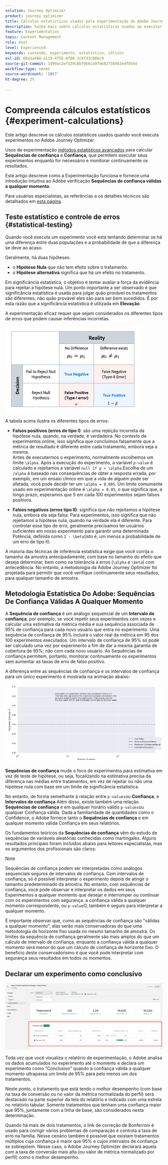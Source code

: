 ```yaml
---
solution: Journey Optimizer
product: journey optimizer
title: Cálculos estatísticos usados pela experimentação do Adobe Journey Optimizer
description: Saiba mais sobre cálculos estatísticos usados ao executar experimentos
feature: Experimentation
topic: Content Management
role: User
level: Experienced
keywords: conteúdo, experimento, estatístico, cálculo
exl-id: 60a1a488-a119-475b-8f80-3c6f43c80ec9
source-git-commit: 1490ac2efd39c6bf9b6ca97e682750463e9f054d
workflow-type: tm+mt
source-wordcount: '1057'
ht-degree: 2%

---
```


# Compreenda cálculos estatísticos {#experiment-calculations}

Este artigo descreve os cálculos estatísticos usados quando você executa experimentos no Adobe Journey Optimizer.

Usos de experimentação [métodos estatísticos avançados](../campaigns/assets/confidence_sequence_technical_details.pdf) para calcular **Sequências de confiança** e **Confiança**, que permitem executar seus experimentos enquanto for necessário e monitorar continuamente os resultados.

Este artigo descreve como a Experimentação funciona e fornece uma introdução intuitiva ao Adobe verificação **Sequências de confiança válidas a qualquer momento**.

Para usuários especialistas, as referências e os detalhes técnicos são detalhados em [esta página](../campaigns/assets/confidence_sequence_technical_details.pdf).

## Teste estatístico e controle de erros {#statistical-testing}

Quando você executa um experimento você está tentando determinar se há uma diferença entre duas populações e a probabilidade de que a diferença se deve ao acaso.

Geralmente, há duas hipóteses:

* o **Hipótese Nula** que não tem efeito sobre o tratamento.
* o **Hipótese alternativa** significa que há um efeito no tratamento.

Em significância estatística, o objetivo é tentar avaliar a força da evidência para rejeitar a hipótese nula. Um ponto importante a ser observado é que significância estatística é usada para julgar quão provável os tratamentos são diferentes, não quão provável eles são para ser bem sucedidos. É por esta razão que a significância estatística é utilizada em **Elevação**.

A experimentação eficaz requer que sejam considerados os diferentes tipos de erros que podem causar inferências incorretas.

![](assets/technote_1.png)

A tabela acima ilustra os diferentes tipos de erros:

* **Falsos positivos (erros de tipo I)**: são uma rejeição incorreta da hipótese nula, quando, na verdade, é verdadeira. No contexto de experimentos online, isso significa que concluímos falsamente que a métrica de resultado é diferente entre cada tratamento, embora seja a mesma.
  </br>Antes de executarmos o experimento, normalmente escolhemos um limite `\alpha`. Após a execução do experimento, a variável `p-value` é calculado e rejeitamos a variável `null if p < \alpha`.Escolha de um `/alpha` é baseado nas consequências de obter a resposta errada, por exemplo, em um ensaio clínico em que a vida de alguém pode ser afetada, você pode decidir ter um `\alpha = 0.005`. Um limite comumente usado em experimentação online é `\alpha = 0.05`, o que significa que, a longo prazo, esperamos que 5 em cada 100 experimentos sejam falsos positivos.

* **Falsos negativos (erros tipo II)**: significa que não rejeitamos a hipótese nula, embora ela seja falsa. Para experimentos, isso significa que não rejeitamos a hipótese nula, quando na verdade ela é diferente. Para controlar esse tipo de erro, geralmente precisamos ter usuários suficientes em nosso experimento para garantir uma determinada Potência, definida como `1 - \beta`(isto é, um menos a probabilidade de um erro de tipo II).

A maioria das técnicas de inferência estatística exige que você corrija o tamanho da amostra antecipadamente, com base no tamanho do efeito que deseja determinar, bem como na tolerância a erros (`\alpha` e `\beta`) com antecedência. No entanto, a metodologia da Adobe Journey Optimizer foi projetada para permitir que você verifique continuamente seus resultados, para qualquer tamanho de amostra.

## Metodologia Estatística Do Adobe: Sequências De Confiança Válidas A Qualquer Momento

A **Sequência de confiança** é um análogo sequencial de um **Intervalo de confiança**, por exemplo, se você repetir seus experimentos cem vezes e calcular uma estimativa da métrica média e sua sequência associada de 95% de confiança para cada novo usuário que entra no experimento. Uma sequência de confiança de 95% incluirá o valor real da métrica em 95 dos 100 experimentos executados. Um intervalo de confiança de 95% só pode ser calculado uma vez por experimento a fim de dar a mesma garantia de cobertura de 95%; não com cada novo usuário. As Sequências de confiança permitem, portanto, monitorar continuamente os experimentos sem aumentar as taxas de erro de falso positivo.

A diferença entre as sequências de confiança e os intervalos de confiança para um único experimento é mostrada na animação abaixo:

![](assets/technote_2.gif)

**Sequências de confiança** mude o foco de experimentos para estimativa em vez de teste de hipótese, ou seja, focalizando na estimativa precisa da diferença nas médias entre tratamentos, em vez de rejeitar ou não uma hipótese nula com base em um limite de significância estatística.

No entanto, de forma semelhante à relação entre `p-values`ou **Confiança**, e **Intervalos de confiança** Além disso, existe também uma relação **Sequências de confiança** e em qualquer horário válido `p-values`ou qualquer Confiança válida. Dada a familiaridade de quantidades como o Confidence, o Adobe fornece tanto o **Sequências de confiança** e em qualquer momento válida Confiança em seus relatórios.

Os fundamentos teóricos da **Sequências de confiança** vêm do estudo de sequências de variáveis aleatórias conhecidas como martingales. Alguns resultados principais foram incluídos abaixo para leitores especialistas, mas os argumentos dos profissionais são claros:

>[!NOTE]
>
>Sequências de confiança podem ser interpretadas como análogos sequenciais seguros de intervalos de confiança. Com intervalos de confiança, só é possível interpretar o experimento depois de atingir o tamanho predeterminado da amostra. No entanto, com sequências de confiança, você pode observar e interpretar os dados em seus Experimentos a qualquer momento que desejar e interromper ou continuar com os experimentos com segurança. a confiança válida a qualquer momento correspondente, ou `p-value`O, também é seguro para interpretar a qualquer momento.

É importante observar que, como as sequências de confiança são &quot;válidas a qualquer momento&quot;, elas serão mais conservadoras do que uma metodologia de horizonte fixo usada no mesmo tamanho de amostra. Os limites da sequência de confiança geralmente são mais amplos do que um cálculo de intervalo de confiança, enquanto a confiança válida a qualquer momento será menor do que um cálculo de confiança de horizonte fixo. O benefício deste conservadorismo é que você pode interpretar com segurança seus resultados em todos os momentos.

## Declarar um experimento como conclusivo

![](assets/experimentation_report_2.png)

Toda vez que você visualiza o relatório de experimentação, o Adobe analisa os dados acumulados no experimento até o momento e declara um experimento como &quot;Conclusivo&quot; quando a confiança válida a qualquer momento ultrapassa um limite de 95% para pelo menos um dos tratamentos.

Neste ponto, o tratamento que está tendo o melhor desempenho (com base na taxa de conversão ou no valor da métrica normalizada do perfil) será destacado na parte superior da tela do relatório e indicado com uma estrela no relatório tabular. Somente tratamentos que tenham uma confiança maior que 95%, juntamente com a linha de base, são considerados nesta determinação.

Quando há mais de dois tratamentos, o link de correção de Bonferroni é usado para corrigir vários problemas de comparação e controla a taxa de erro na família. Nesse cenário também é possível que existam tratamentos múltiplos cuja confiança é maior que 95% e cujos intervalos de confiança se sobrepõem. Nesse caso, o Adobe Journey Optimizer declarará aquela com a taxa de conversão mais alta (ou valor de métrica normalizado por perfil) como o melhor desempenho.
